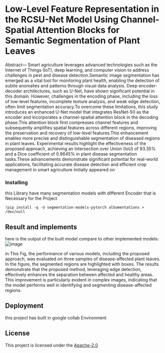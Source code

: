 # Low-Level Feature Representation in the RCSU-Net Model Using Channel-Spatial Attention Blocks for Semantic Segmentation of Plant Leaves

Abstract— 	Smart agriculture leverages advanced technologies such as the Internet of Things (IoT), deep learning, and computer vision to address challenges in pest and disease detection.Semantic image segmentation has emerged as a vital tool for monitoring plant health, enabling the detection of subtle anomalies and patterns through visual data analysis. Deep encoder-decoder architectures, such as U-Net, have shown significant potential in this domain. However, challenges in the encoding phase, including the loss of low-level features, incomplete texture analysis, and weak edge detection, often limit segmentation accuracy.To overcome these limitations, this study introduces an enhanced U-Net model that integrates ResNet-50 as the encoder and incorporates a channel-spatial attention block in the decoding phase.This attention block first compresses channel features and subsequently amplifies spatial features across different regions, improving the preservation and recovery of low-level features.This enhancement enables more precise and distinguishable segmentation of diseased regions in plant leaves. Experimental results highlight the effectiveness of the proposed approach, achieving an Intersection over Union (IoU) of 93.35% and a Dice coefficient of 0.9645% in plant disease segmentation tasks.These advancements demonstrate significant potential for real-world applications, facilitating accurate disease detection and efficient crop management in smart agriculture
Initially appeared on


### Installing

this Library have many segmentation models with different Encoder that is Necessary for the Project

    !pip install -q -U segmentation-models-pytorch albumentations > /dev/null

    
## Result and implements

here is the output of the built model compare to other implemented models:
![image](https://github.com/user-attachments/assets/f3dc97e8-fb04-4703-900c-3a12f90a26b5)

in This Fig, the performance of various models, including the proposed approach, was evaluated on three samples of disease-affected plant leaves. In the figure, the segmented regions are highlighted with boxes. The results demonstrate that the proposed method, leveraging edge detection, effectively enhances the separation between affected and healthy areas. This improvement is particularly evident in complex images, indicating that the model performs well in identifying and segmenting disease-affected regions.

## Deployment

this project has built in google collab Environment

## License

This project is licensed under the [Apache-2.0](LICENSE.md)


